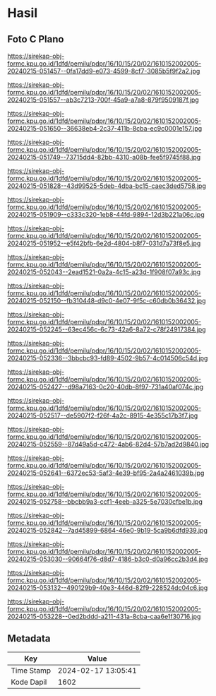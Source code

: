 # Hasil

## Foto C Plano

https://sirekap-obj-formc.kpu.go.id/1dfd/pemilu/pdpr/16/10/15/20/02/1610152002005-20240215-051457--0fa17dd9-e073-4599-8cf7-3085b5f9f2a2.jpg

https://sirekap-obj-formc.kpu.go.id/1dfd/pemilu/pdpr/16/10/15/20/02/1610152002005-20240215-051557--ab3c7213-700f-45a9-a7a8-879f9509187f.jpg

https://sirekap-obj-formc.kpu.go.id/1dfd/pemilu/pdpr/16/10/15/20/02/1610152002005-20240215-051650--36638eb4-2c37-411b-8cba-ec9c0001e157.jpg

https://sirekap-obj-formc.kpu.go.id/1dfd/pemilu/pdpr/16/10/15/20/02/1610152002005-20240215-051749--73715dd4-82bb-4310-a08b-fee5f9745f88.jpg

https://sirekap-obj-formc.kpu.go.id/1dfd/pemilu/pdpr/16/10/15/20/02/1610152002005-20240215-051828--43d99525-5deb-4dba-bc15-caec3ded5758.jpg

https://sirekap-obj-formc.kpu.go.id/1dfd/pemilu/pdpr/16/10/15/20/02/1610152002005-20240215-051909--c333c320-1eb8-44fd-9894-12d3b221a06c.jpg

https://sirekap-obj-formc.kpu.go.id/1dfd/pemilu/pdpr/16/10/15/20/02/1610152002005-20240215-051952--e5f42bfb-6e2d-4804-b8f7-031d7a73f8e5.jpg

https://sirekap-obj-formc.kpu.go.id/1dfd/pemilu/pdpr/16/10/15/20/02/1610152002005-20240215-052043--2ead1521-0a2a-4c15-a23d-1f908f07a93c.jpg

https://sirekap-obj-formc.kpu.go.id/1dfd/pemilu/pdpr/16/10/15/20/02/1610152002005-20240215-052150--fb310448-d9c0-4e07-9f5c-c60db0b36432.jpg

https://sirekap-obj-formc.kpu.go.id/1dfd/pemilu/pdpr/16/10/15/20/02/1610152002005-20240215-052245--63ec456c-6c73-42a6-8a72-c78f24917384.jpg

https://sirekap-obj-formc.kpu.go.id/1dfd/pemilu/pdpr/16/10/15/20/02/1610152002005-20240215-052336--3bbcbc93-fd89-4502-9b57-4c014506c54d.jpg

https://sirekap-obj-formc.kpu.go.id/1dfd/pemilu/pdpr/16/10/15/20/02/1610152002005-20240215-052427--d98a7163-0c20-40db-8f97-731a40af074c.jpg

https://sirekap-obj-formc.kpu.go.id/1dfd/pemilu/pdpr/16/10/15/20/02/1610152002005-20240215-052517--de5907f2-f26f-4a2c-8915-4e355c17b3f7.jpg

https://sirekap-obj-formc.kpu.go.id/1dfd/pemilu/pdpr/16/10/15/20/02/1610152002005-20240215-052559--87d49a5d-c472-4ab6-82d4-57b7ad2d9840.jpg

https://sirekap-obj-formc.kpu.go.id/1dfd/pemilu/pdpr/16/10/15/20/02/1610152002005-20240215-052641--6372ec53-5af3-4e39-bf95-2a4a2461039b.jpg

https://sirekap-obj-formc.kpu.go.id/1dfd/pemilu/pdpr/16/10/15/20/02/1610152002005-20240215-052758--bbcbb9a3-ccf1-4eeb-a325-5e7030cfbe1b.jpg

https://sirekap-obj-formc.kpu.go.id/1dfd/pemilu/pdpr/16/10/15/20/02/1610152002005-20240215-052842--7ad45899-6864-46e0-9b19-5ca9b6dfd939.jpg

https://sirekap-obj-formc.kpu.go.id/1dfd/pemilu/pdpr/16/10/15/20/02/1610152002005-20240215-053030--90664f76-d8d7-4186-b3c0-d0a96cc2b3d4.jpg

https://sirekap-obj-formc.kpu.go.id/1dfd/pemilu/pdpr/16/10/15/20/02/1610152002005-20240215-053132--490129b9-40e3-446d-82f9-228524dc04c6.jpg

https://sirekap-obj-formc.kpu.go.id/1dfd/pemilu/pdpr/16/10/15/20/02/1610152002005-20240215-053228--0ed2bddd-a211-431a-8cba-caa6e1f30716.jpg


## Metadata

| Key        | Value               |
| ---------- | ------------------- |
| Time Stamp | 2024-02-17 13:05:41 |
| Kode Dapil | 1602                |



